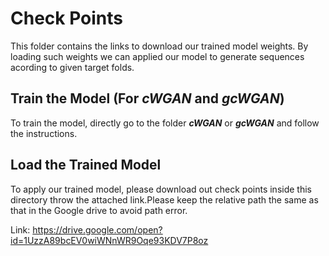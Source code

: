 # Check Points

This folder contains the links to download our trained model weights. By loading such weights we can applied our model to generate sequences acording to given target folds.

## Train the Model (For *cWGAN* and *gcWGAN*)
To train the model, directly go to the folder ***cWGAN*** or ***gcWGAN*** and follow the instructions.

## Load the Trained Model
To apply our trained model, please download out check points inside this directory throw the attached link.Please keep the relative path the same as that in the Google drive to avoid path error.

Link: https://drive.google.com/open?id=1UzzA89bcEV0wiWNnWR9Oqe93KDV7P8oz
